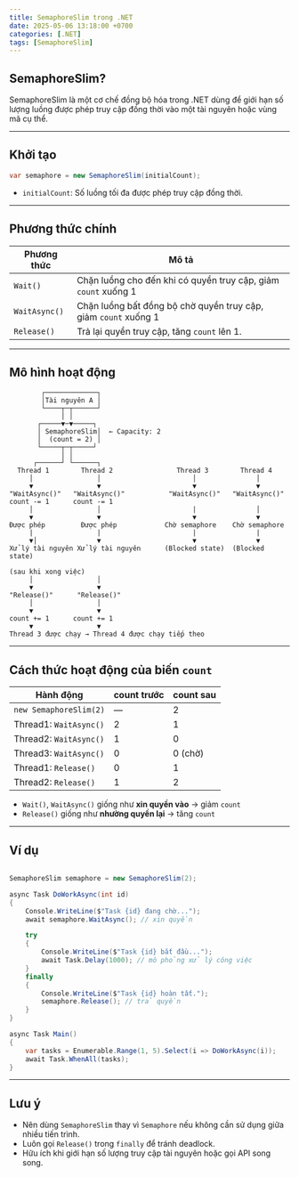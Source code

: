 ```yaml
---
title: SemaphoreSlim trong .NET
date: 2025-05-06 13:18:00 +0700
categories: [.NET]
tags: [SemaphoreSlim]
---
```


## SemaphoreSlim?

SemaphoreSlim là một cơ chế đồng bộ hóa trong .NET dùng để giới hạn số lượng luồng được phép truy cập đồng thời vào một tài nguyên hoặc vùng mã cụ thể.

---

## Khởi tạo

```csharp
var semaphore = new SemaphoreSlim(initialCount);
```

- `initialCount`: Số luồng tối đa được phép truy cập đồng thời.

---

## Phương thức chính

| Phương thức    | Mô tả                                                           |
|----------------|-----------------------------------------------------------------|
| `Wait()`       | Chặn luồng cho đến khi có quyền truy cập, giảm `count` xuống 1  |
| `WaitAsync()`  | Chặn luồng bất đồng bộ chờ quyền truy cập, giảm `count` xuống 1 |
| `Release()`    | Trả lại quyền truy cập, tăng `count` lên 1.                     

---

## Mô hình hoạt động

```text
        ┌─────────────┐
        │Tài nguyên A │
        └────┬─┬──────┘
             │ │
       ┌─────▼─▼─────┐
       │ SemaphoreSlim│  ← Capacity: 2
       │  (count = 2) │
       └─────┬─┬─────┘
             │ │
      ┌──────┘ └──────┐
  Thread 1        Thread 2                Thread 3        Thread 4
     │                │                       │               │
     ▼                ▼                       ▼               ▼
"WaitAsync()"   "WaitAsync()"           "WaitAsync()"   "WaitAsync()"
count -= 1      count -= 1
     │                │                       |               │
     ▼                ▼                       ▼               ▼
Được phép         Được phép            Chờ semaphore    Chờ semaphore
     |                |                       |               | 
     ▼│               ▼                       ▼               ▼
Xử lý tài nguyên Xử lý tài nguyên      (Blocked state)  (Blocked state)

(sau khi xong việc)
     │                │
     ▼                ▼
"Release()"      "Release()"
     │                │
     ▼                ▼
count += 1      count += 1
     ▼                ▼
Thread 3 được chạy → Thread 4 được chạy tiếp theo

```
---

## Cách thức hoạt động của biến `count`

| Hành động                | count trước | count sau |
|-------------------------|--------------|-----------|
| `new SemaphoreSlim(2)`  | —            | 2         |
| Thread1: `WaitAsync()`  | 2            | 1         |
| Thread2: `WaitAsync()`  | 1            | 0         |
| Thread3: `WaitAsync()`  | 0            | 0 (chờ)   |
| Thread1: `Release()`    | 0            | 1         |
| Thread2: `Release()`    | 1            | 2         |

- `Wait()`, `WaitAsync()` giống như **xin quyền vào** → giảm `count`
- `Release()` giống như **nhường quyền lại** → tăng `count`
---

## Ví dụ

```csharp

SemaphoreSlim semaphore = new SemaphoreSlim(2);

async Task DoWorkAsync(int id)
{
    Console.WriteLine($"Task {id} đang chờ...");
    await semaphore.WaitAsync(); // xin quyền

    try
    {
        Console.WriteLine($"Task {id} bắt đầu...");
        await Task.Delay(1000); // mô phỏng xử lý công việc
    }
    finally
    {
        Console.WriteLine($"Task {id} hoàn tất.");
        semaphore.Release(); // trả quyền
    }
}

async Task Main()
{
    var tasks = Enumerable.Range(1, 5).Select(i => DoWorkAsync(i));
    await Task.WhenAll(tasks);
}

```

---

## Lưu ý

- Nên dùng `SemaphoreSlim` thay vì `Semaphore` nếu không cần sử dụng giữa nhiều tiến trình.
- Luôn gọi `Release()` trong `finally` để tránh deadlock.
- Hữu ích khi giới hạn số lượng truy cập tài nguyên hoặc gọi API song song.
